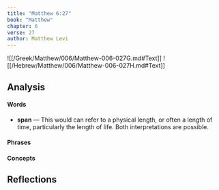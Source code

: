 ```yaml
---
title: "Matthew 6:27"
book: "Matthew"
chapter: 6
verse: 27
author: Matthew Levi
---
```

![[/Greek/Matthew/006/Matthew-006-027G.md#Text]]
![[/Hebrew/Matthew/006/Matthew-006-027H.md#Text]]

## Analysis

#### Words
- **span** — This would can refer to a physical length, or often a length of time, particularly the length of life.  Both interpretations are possible.

#### Phrases

#### Concepts

## Reflections
